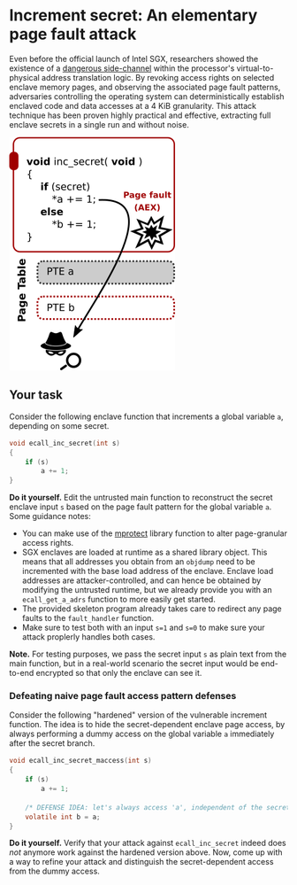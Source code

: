 # Increment secret: An elementary page fault attack

Even before the official launch of Intel SGX, researchers showed the existence
of a [dangerous
side-channel](https://www.microsoft.com/en-us/research/wp-content/uploads/2016/02/ctrlchannels-oakland-2015.pdf)
within the processor's virtual-to-physical address translation logic.  By
revoking access rights on selected enclave memory pages, and observing the
associated page fault patterns, adversaries controlling the operating system
can deterministically establish enclaved code and data accesses at a 4 KiB
granularity.  This attack technique has been proven highly practical and
effective, extracting full enclave secrets in a single run and without noise.

![overview](overview.png)

## Your task

Consider the following enclave function that increments a global variable `a`,
depending on some secret.

```C
void ecall_inc_secret(int s)
{
    if (s)
        a += 1;
}
```

**Do it yourself.** Edit the untrusted main function to reconstruct the secret
enclave input `s` based on the page fault pattern for the global variable `a`.
Some guidance notes:

* You can make use of the
    [mprotect](http://man7.org/linux/man-pages/man2/mprotect.2.html) library
    function to alter page-granular access rights.
* SGX enclaves are loaded at runtime as a shared library object. This means
    that all addresses you obtain from an `objdump` need to be incremented with the
    base load address of the enclave. Enclave load addresses are
    attacker-controlled, and can hence be obtained by modifying the untrusted
    runtime, but we already provide you with an `ecall_get_a_adrs` function to more
    easily get started.
* The provided skeleton program already takes care to redirect any page faults
    to the `fault_handler` function.
* Make sure to test both with an input `s=1` and `s=0` to make sure your attack
    proplerly handles both cases.

**Note.** For testing purposes, we pass the secret input `s` as plain text from
the main function, but in a real-world scenario the secret input would be
end-to-end encrypted so that only the enclave can see it.

### Defeating naive page fault access pattern defenses

Consider the following "hardened" version of the vulnerable increment function.
The idea is to hide the secret-dependent enclave page access, by always performing
a dummy access on the global variable `a` immediately after the secret branch.

```C
void ecall_inc_secret_maccess(int s)
{
    if (s)
        a += 1;

    /* DEFENSE IDEA: let's always access 'a', independent of the secret */
    volatile int b = a;
}
```

**Do it yourself.** Verify that your attack against `ecall_inc_secret` indeed
does _not_ anymore work against the hardened version above. Now, come up with a
way to refine your attack and distinguish the secret-dependent access from the
dummy access.

